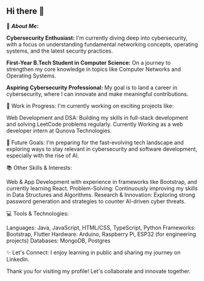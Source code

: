 ## Hi there 👋
🚀 _**About Me:**_

**Cybersecurity Enthusiast:** I'm currently diving deep into cybersecurity, with a focus on understanding fundamental networking concepts, operating systems, and the latest security practices.

**First-Year B.Tech Student in Computer Science:** On a journey to strengthen my core knowledge in topics like Computer Networks and Operating Systems.

**Aspiring Cybersecurity Professional:** My goal is to land a career in cybersecurity, where I can innovate and make meaningful contributions.

🌱 Work in Progress:
I'm currently working on exciting projects like:

Web Development and DSA: Building my skills in full-stack development and solving LeetCode problems regularly.
Currently Working as a web developer intern at Qunova Technologies.

👀 Future Goals:
I'm preparing for the fast-evolving tech landscape and exploring ways to stay relevant in cybersecurity and software development, especially with the rise of AI.

📚 Other Skills & Interests:

Web & App Development with experience in frameworks like Bootstrap, and currently learning React.
Problem-Solving: Continuously improving my skills in Data Structures and Algorithms.
Research & Innovation: Exploring strong password generation and strategies to counter AI-driven cyber threats.

💻 Tools & Technologies:

Languages: Java, JavaScript, HTML/CSS, TypeScript, Python
Frameworks: Bootstrap, Flutter
Hardware: Arduino, Raspberry Pi, ESP32 (for engineering projects)
Databases: MongoDB, Postgres

✨ Let's Connect: I enjoy learning in public and sharing my journey on LinkedIn.

Thank you for visiting my profile! Let's collaborate and innovate together.

<!--
**ItzzDibyadipann/ItzzDibyadipann** is a ✨ _special_ ✨ repository because its `README.md` (this file) appears on your GitHub profile.

Here are some ideas to get you started:

- 🔭 I’m currently working on ...
- 🌱 I’m currently learning ...
- 👯 I’m looking to collaborate on ...
- 🤔 I’m looking for help with ...
- 💬 Ask me about ...
- 📫 How to reach me: ...
- 😄 Pronouns: ...
- ⚡ Fun fact: ...
-->
